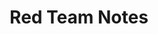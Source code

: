 ---
title: Red Team Notes
description: These are notes about all things focusing on, but not limited to, red teaming and offensive security. 
url: https://www.ired.team/
image:
    # url: '/assets/images/cafe.png'
    # alt: 'Cafe'
tags: ['cheatsheet', 'exploit']
pubDate: 2023-11-12
draft: false
---